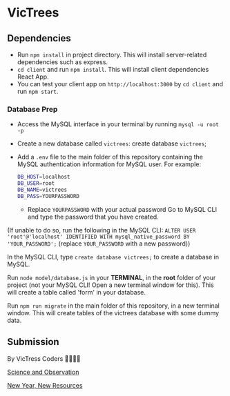 # VicTrees

## Dependencies

- Run `npm install` in project directory. This will install server-related dependencies such as express.
- `cd client` and run `npm install`. This will install client dependencies React App.
- You can test your client app on `http://localhost:3000` by `cd client` and run `npm start`.

### Database Prep

- Access the MySQL interface in your terminal by running `mysql -u root -p`
- Create a new database called `victrees`: create database `victrees`;
- Add a `.env` file to the main folder of this repository containing the MySQL authentication information for MySQL user. For example:

  ```bash
  DB_HOST=localhost
  DB_USER=root
  DB_NAME=victrees
  DB_PASS=YOURPASSWORD
  ```

  - Replace `YOURPASSWORD` with your actual password
    Go to MySQL CLI and type the password that you have created.

(If unable to do so, run the following in the MySQL CLI: `ALTER USER 'root'@'localhost' IDENTIFIED WITH mysql_native_password BY 'YOUR_PASSWORD';` (replace `YOUR_PASSWORD` with a new password))

In the MySQL CLI, type `create database victrees;` to create a database in MySQL.

Run `node model/database.js` in your **TERMINAL**, in the **root** folder of your project (not your MySQL CLI! Open a new terminal window for this). This will create a table called 'form' in your database.

Run `npm run migrate` in the main folder of this repository, in a new terminal window. This will create tables of the victrees database with some dummy data.

## Submission

By VicTress Coders 👩🏻‍💻✨

[Science and Observation](https://www.therelicans.com/lilliantoh/victrees-fight-deforestation-victoriously-1bc1)

[New Year, New Resources](https://www.therelicans.com/lilliantoh/victrees-fight-deforestation-victoriously-56ff)
